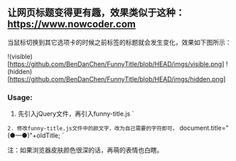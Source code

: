 ## 让网页标题变得更有趣，效果类似于这种：https://www.nowcoder.com

当鼠标切换到其它选项卡的时候之前标签的标题就会发生变化，效果如下图所示：

!(visible)[https://github.com/BenDanChen/FunnyTitle/blob/HEAD/imgs/visible.png]
!(hidden)[https://github.com/BenDanChen/FunnyTitle/blob/HEAD/imgs/hidden.png]

### Usage:

1. 先引入jQuery文件，再引入funny-title.js
`
	<script src="js/jquery-3.1.1.min.js"></script>
	<script type="text/javascript" src="js/funny-title.js"></script>
`
2. 修改funny-title.js文件中的颜文字，改为自己需要的字符即可。
`
	document.title="(●—●)"+oldTitle;
`


注：如果浏览器皮肤颜色很深的话，再萌的表情也白瞎。
